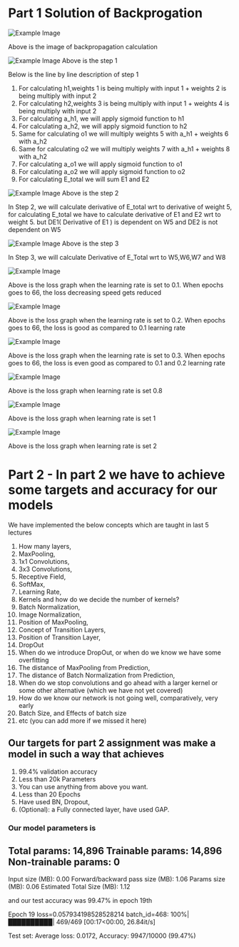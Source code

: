 # Part 1 Solution of Backprogation


![Example Image](photo_1.png)

Above is the image of backpropagation calculation 

![Example Image](photo_2.png)
Above is the step 1 

Below is the line by line description of step 1

1) For calculating h1,weights 1 is being multiply with input 1 + weights 2 is being multiply with input 2
2) For calculating h2,weights 3 is being multiply with input 1 + weights 4 is being multiply with input 2
3) For calculating a_h1, we will apply sigmoid function to h1
4) For calculating a_h2, we will apply sigmoid function to h2
5) Same for calculating o1 we will multiply weights 5 with a_h1 + weights 6 with a_h2
6) Same for calculating o2 we will multiply weights 7 with a_h1 + weights 8 with a_h2
7) For calculating a_o1 we will apply sigmoid function to o1
8) For calculating a_o2 we will apply sigmoid function to o2
9) For calculating E_total we will sum E1 and E2

![Example Image](photo_3.png)
Above is the step 2

In Step 2, we will calculate derivative of E_total wrt to derivative of weight 5, for calculating E_total we have to calculate derivative of E1 and E2 wrt to weight 5. but DE1( Derivative of E1 ) is dependent on W5 and DE2 is not dependent on W5

![Example Image](photo_4.png)
Above is the step 3

In Step 3, we will calculate Derivative of E_Total wrt to W5,W6,W7 and W8

![Example Image](photo_5.png)

Above is the loss graph when the learning rate is set to 0.1. When epochs goes to 66, the loss decreasing speed gets reduced

![Example Image](photo_6.png)

Above is the loss graph when the learning rate is set to 0.2. When epochs goes to 66, the loss is good as compared to 0.1 learning rate

![Example Image](photo_7.png)

Above is the loss graph when the learning rate is set to 0.3. When epochs goes to 66, the loss is even good as compared to 0.1 and 0.2 learning rate

![Example Image](photo_8.png)

Above is the loss graph when learning rate is set 0.8

![Example Image](photo_9.png)

Above is the loss graph when learning rate is set 1

![Example Image](photo_10.png)

Above is the loss graph when learning rate is set 2

# Part 2 - In part 2 we have to achieve some targets and accuracy for our models
We have implemented the below concepts which are taught in last 5 lectures
1) How many layers,
2) MaxPooling,
3) 1x1 Convolutions,
4) 3x3 Convolutions,
5) Receptive Field,
6) SoftMax,
7) Learning Rate,
8) Kernels and how do we decide the number of kernels?
9) Batch Normalization,
10) Image Normalization,
11) Position of MaxPooling,
12) Concept of Transition Layers,
13) Position of Transition Layer,
14) DropOut
15) When do we introduce DropOut, or when do we know we have some overfitting
16) The distance of MaxPooling from Prediction,
17) The distance of Batch Normalization from Prediction,
18) When do we stop convolutions and go ahead with a larger kernel or some other alternative (which we have not yet covered)
19) How do we know our network is not going well, comparatively, very early
20) Batch Size, and Effects of batch size
21) etc (you can add more if we missed it here)

## Our targets for part 2 assignment was make a model in such a way that achieves
1) 99.4% validation accuracy
2) Less than 20k Parameters
3) You can use anything from above you want. 
4) Less than 20 Epochs
5) Have used BN, Dropout,
6) (Optional): a Fully connected layer, have used GAP.

### Our model parameters is
Total params: 14,896
Trainable params: 14,896
Non-trainable params: 0
----------------------------------------------------------------
Input size (MB): 0.00
Forward/backward pass size (MB): 1.06
Params size (MB): 0.06
Estimated Total Size (MB): 1.12

and our test accuracy was 99.47% in epoch 19th

Epoch  19
loss=0.057934198528528214 batch_id=468: 100%|██████████| 469/469 [00:17<00:00, 26.84it/s] 

Test set: Average loss: 0.0172, Accuracy: 9947/10000 (99.47%)




